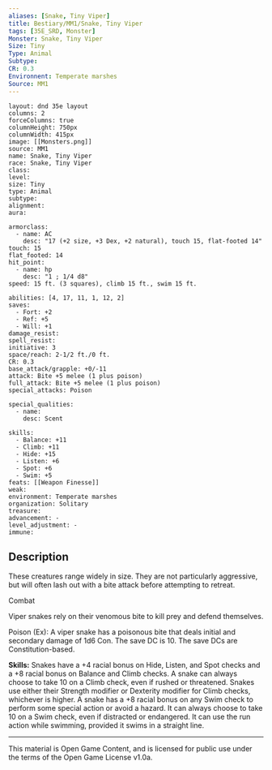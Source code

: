 ```yaml
---
aliases: [Snake, Tiny Viper]
title: Bestiary/MM1/Snake, Tiny Viper
tags: [35E_SRD, Monster]
Monster: Snake, Tiny Viper
Size: Tiny
Type: Animal
Subtype: 
CR: 0.3
Environnent: Temperate marshes
Source: MM1
---
```


```statblock
layout: dnd 35e layout
columns: 2
forceColumns: true
columnHeight: 750px
columnWidth: 415px
image: [[Monsters.png]]
source: MM1
name: Snake, Tiny Viper
race: Snake, Tiny Viper
class: 
level: 
size: Tiny
type: Animal
subtype: 
alignment: 
aura: 

armorclass:
  - name: AC
    desc: "17 (+2 size, +3 Dex, +2 natural), touch 15, flat-footed 14"
touch: 15
flat_footed: 14
hit_point:
  - name: hp
    desc: "1 ; 1/4 d8"
speed: 15 ft. (3 squares), climb 15 ft., swim 15 ft.

abilities: [4, 17, 11, 1, 12, 2]
saves:
  - Fort: +2
  - Ref: +5
  - Will: +1
damage_resist: 
spell_resist: 
initiative: 3
space/reach: 2-1/2 ft./0 ft.
CR: 0.3
base_attack/grapple: +0/-11
attack: Bite +5 melee (1 plus poison)
full_attack: Bite +5 melee (1 plus poison)
special_attacks: Poison

special_qualities:
  - name: 
    desc: Scent

skills:
  - Balance: +11
  - Climb: +11
  - Hide: +15
  - Listen: +6
  - Spot: +6
  - Swim: +5
feats: [[Weapon Finesse]]
weak: 
environment: Temperate marshes
organization: Solitary
treasure: 
advancement: -
level_adjustment: -
immune: 
```

## Description

<p>These creatures range widely in size. They are not particularly aggressive, but will often lash out with a bite attack before attempting to retreat.</p>
<p>Combat</p>
<p>Viper snakes rely on their venomous bite to kill prey and defend themselves.</p>
<p>Poison (Ex): A viper snake has a poisonous bite that deals initial and secondary damage of 1d6 Con. The save DC is 10. The save DCs are Constitution-based.</p>
<p>
            <b>Skills:</b> Snakes have a +4 racial bonus on Hide, Listen, and Spot checks and a +8 racial bonus on Balance and Climb checks. A snake can always choose to take 10 on a Climb check, even if rushed or threatened. Snakes use either their Strength modifier or Dexterity modifier for Climb checks, whichever is higher. A snake has a +8 racial bonus on any Swim check to perform some special action or avoid a hazard. It can always choose to take 10 on a Swim check, even if distracted or endangered. It can use the run action while swimming, provided it swims in a straight line.</p>

---

This material is Open Game Content, and is licensed for public use under
the terms of the Open Game License v1.0a.
